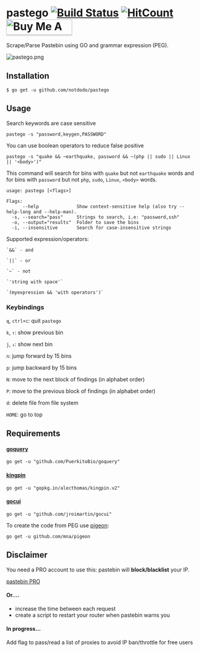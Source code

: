 # pastego [![Build Status](https://travis-ci.org/notdodo/pastego.svg?branch=master)](https://travis-ci.org/notdodo/pastego) [![HitCount](http://hits.dwyl.com/notdodo/pastego.svg)](http://hits.dwyl.com/notdodo/pastego)<a href="https://www.buymeacoffee.com/d0d0" target="_blank"><img src="https://www.buymeacoffee.com/assets/img/custom_images/yellow_img.png" alt="Buy Me A Coffee" style="height: 41px !important;width: 174px !important;box-shadow: 0px 3px 2px 0px rgba(190, 190, 190, 0.5) !important;-webkit-box-shadow: 0px 3px 2px 0px rgba(190, 190, 190, 0.5) !important;" ></a>

Scrape/Parse Pastebin using GO and grammar expression (PEG).
                                                         
![pastego.png](https://raw.githubusercontent.com/edoz90/pastego/support/pastego.png)


## Installation

`$ go get -u github.com/notdodo/pastego`

## Usage

Search keywords are case sensitive

`pastego -s "password,keygen,PASSWORD"`

You can use boolean operators to reduce false positive

`pastego -s "quake && ~earthquake, password && ~(php || sudo || Linux || '<body>')"`

This command will search for bins with `quake` but not `earthquake` words and for bins with `password` but not `php`, `sudo`, `Linux`, `<body>` words.

```
usage: pastego [<flags>]

Flags:
      --help              Show context-sensitive help (also try --help-long and --help-man).
  -s, --search="pass"     Strings to search, i.e: "password,ssh"
  -o, --output="results"  Folder to save the bins
  -i, --insensitive       Search for case-insensitive strings
```

Supported expression/operators:

    `&&` - and

    `||` - or

    `~` - not

    `'string with space'`

    `(myexpression && 'with operators')`

### Keybindings

`q`, `ctrl+c`: quit `pastego`

`k`, `↑`: show previous bin

`j`, `↓`: show next bin

`n`: jump forward by 15 bins

`p`: jump backward by 15 bins

`N`: move to the next block of findings (in alphabet order)

`P`: move to the previous block of findings (in alphabet order)

`d`: delete file from file system

`HOME`: go to top

## Requirements

#### [goquery](https://github.com/PuerkitoBio/goquery)

`go get -u "github.com/PuerkitoBio/goquery"`

#### [kingpin](https://github.com/alecthomas/kingpin)

`go get -u "gopkg.in/alecthomas/kingpin.v2"`

#### [gocui](https://github.com/jroimartin/gocui)

`go get -u "github.com/jroimartin/gocui"`

To create the code from PEG use [pigeon](https://github.com/mna/pigeon):

`go get -u github.com/mna/pigeon`

## Disclaimer

You need a PRO account to use this: pastebin will **block/blacklist** your IP.

[pastebin PRO](https://pastebin.com/pro)

#### Or....

- increase the time between each request
- create a script to restart your router when pastebin warns you

#### In progress...

Add flag to pass/read a list of proxies to avoid IP ban/throttle for free users
